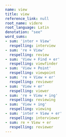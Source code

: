 ```yaml
---
name: view
title: view
reference_link: null
root_name: videre
root_language: Latin
denotation: "see"
word_sums:
- sum: 'inter + View'
  respelling: interview
- sum: 're + View'
  respelling: review
- sum: 'View + Find + er'
  respelling: viewfinder
- sum: 'View + Point'
  respelling: viewpoint
- sum: 're + View + er'
  respelling: reviewer
- sum: 'View + er'
  respelling: viewer
- sum: 're + View + ing'
  respelling: reviewing
- sum: 'View + ing'
  respelling: viewing
- sum: 'inter + View + er'
  respelling: interviewer
- sum: re + View + er
  respelling: reviewer
---
```

